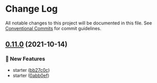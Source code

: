 # Change Log

All notable changes to this project will be documented in this file.
See [Conventional Commits](https://conventionalcommits.org) for commit guidelines.

## [0.11.0](https://github.com/Link-X/simple-decorator/compare/v0.10.0...v0.11.0) (2021-10-14)


### :rocket: New Features

* starter ([bb27c0c](https://github.com/Link-X/simple-decorator/commit/bb27c0c16688c6553e16e0632fe3666c135f6c35))
* starter ([0abb0ef](https://github.com/Link-X/simple-decorator/commit/0abb0efe297758ec97979a36603a121ec77e6675))
